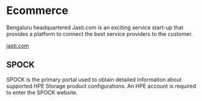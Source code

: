 

# Ecommerce

Bengaluru headquartered Jasti.com is an exciting service start-up that provides a platform to connect the best service providers to the customer.

<a href="https://www.jasti.com/Bangalore"> jasti.com </a>

## SPOCK

SPOCK is the primary portal used to obtain detailed information about supported HPE Storage product configurations. An HPE account is required to enter the SPOCK website.

